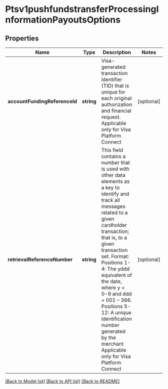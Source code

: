 # Ptsv1pushfundstransferProcessingInformationPayoutsOptions

## Properties
Name | Type | Description | Notes
------------ | ------------- | ------------- | -------------
**accountFundingReferenceId** | **string** | Visa-generated transaction identifier (TID) that is unique for each original authorization and financial request.  Applicable only for Visa Platform Connect | [optional] 
**retrievalReferenceNumber** | **string** | This field contains a number that is used with other data elements as a key to identify and track all messages related to a given cardholder transaction; that is, to a given transaction set.  Format: Positions 1-4: The yddd equivalent of the date, where y &#x3D; 0-9 and ddd &#x3D; 001 – 366. Positions 5-12: A unique identification number generated by the merchant  Applicable only for Visa Platform Connect | [optional] 

[[Back to Model list]](../README.md#documentation-for-models) [[Back to API list]](../README.md#documentation-for-api-endpoints) [[Back to README]](../README.md)


